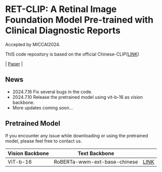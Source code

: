 # RET-CLIP: A Retinal Image Foundation Model Pre-trained with Clinical Diagnostic Reports
Accepted by MICCAI2024.

ThIS code repository is based on the official Chinese-CLIP([LINK](https://github.com/OFA-Sys/Chinese-CLIP))

| [Paper](https://arxiv.org/pdf/2405.14137) |

## News
* 2024.7.16 Fix several bugs in the code.
* 2024.7.10 Release the pretrained model using vit-b-16 as vision backbone.
* More updates coming soon...
  
## Pretrained Model

If you encounter any issue while downloading or using the pretrained model, please feel free to contact us.

| Vision Backbone  |      Text Backbone      |                                                                                               |
|-----------|:------------:|:---------------------------------------------------------------------------------------------:|
| ViT-b-16 | RoBERTa-wwm-ext-base-chinese | [LINK](https://drive.google.com/file/d/1lYrAg5qzFbNghEW-3UB36v9WL-mo5eN9/view?usp=sharing) |
